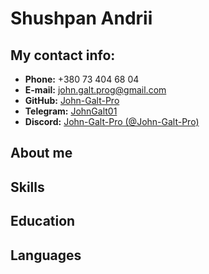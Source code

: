# Shushpan Andrii
## My contact info:
* **Phone:** +380 73 404 68 04
* **E-mail:** john.galt.prog@gmail.com
* **GitHub:** [John-Galt-Pro](https://github.com/John-Galt-Pro "MyGitHub")
* **Telegram:** [JohnGalt01](https://t.me/JohnGalt01 "MyTelegram")
* **Discord:** [John-Galt-Pro (@John-Galt-Pro)](https://discord.gg/QvEYg7EaQ4 "MyDiscord")

## About me
## Skills
## Education
## Languages